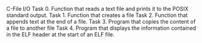 C-File I/O
Task 0. Function that reads a text file and prints it to the POSIX standard output.
Task 1. Function that creates a file
Task 2. Function that appends text at the end of a file.
Task 3. Program that copies the content of a file to another file
Task 4. Program that displays the information contained in the ELF header at the start of an ELF file.
